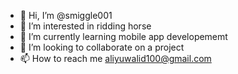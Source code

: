- 👋 Hi, I’m @smiggle001
- 👀 I’m interested in ridding horse
- 🌱 I’m currently learning mobile app developememt
- 💞️ I’m looking to collaborate on a project
- 📫 How to reach me aliyuwalid100@gmail.com

<!---
smiggle001/smiggle001 is a ✨ special ✨ repository because its `README.md` (this file) appears on your GitHub profile.
You can click the Preview link to take a look at your changes.
--->

